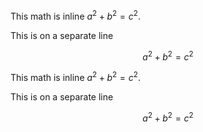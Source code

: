This math is inline $`a^2+b^2=c^2`$.

This is on a separate line

```math
a^2+b^2=c^2
```


This math is inline $a^2+b^2=c^2$.

This is on a separate line

$$a^2+b^2=c^2$$
